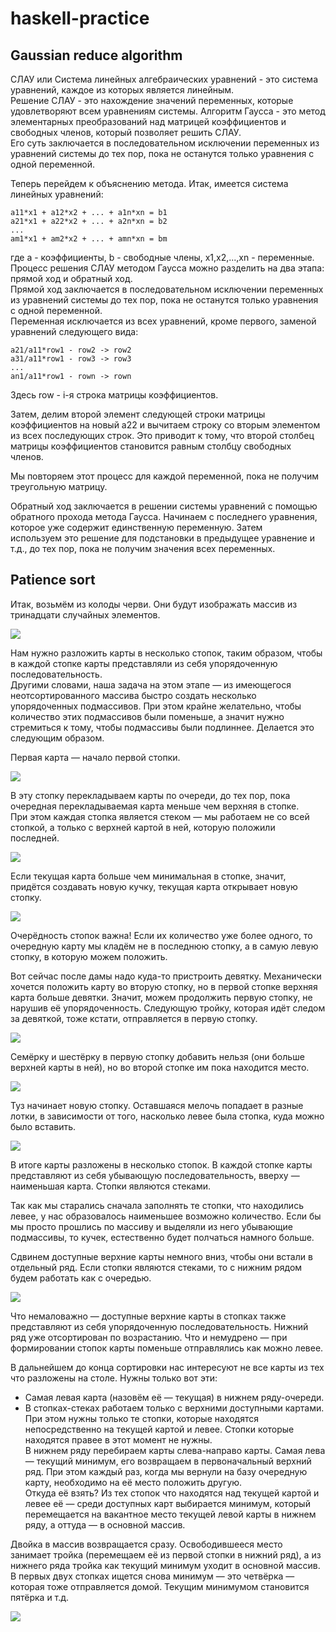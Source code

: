 # haskell-practice
## Gaussian reduce algorithm
  СЛАУ или Система линейных алгебраических уравнений - это система уравнений, каждое из которых является линейным.   
  Решение СЛАУ - это нахождение значений переменных, которые     удовлетворяют всем уравнениям системы.
  Алгоритм Гаусса - это метод элементарных преобразований над матрицей коэффициентов и свободных членов, который позволяет решить СЛАУ.  
  Его суть заключается в последовательном исключении переменных из уравнений системы до тех пор, пока не останутся только уравнения с одной переменной.

  Теперь перейдем к объяснению метода. Итак, имеется система линейных уравнений:
  ```
  a11*x1 + a12*x2 + ... + a1n*xn = b1  
  a21*x1 + a22*x2 + ... + a2n*xn = b2  
  ...  
  am1*x1 + am2*x2 + ... + amn*xn = bm
  ```  
  где a - коэффициенты, b - свободные члены, x1,x2,...,xn - переменные.
  Процесс решения СЛАУ методом Гаусса можно разделить на два этапа: прямой ход и обратный ход.  
  Прямой ход заключается в последовательном исключении переменных из уравнений системы до тех пор, пока не останутся только уравнения с одной переменной.  
  Переменная исключается из всех уравнений, кроме первого, заменой уравнений следующего вида:  
  ```
  a21/a11*row1 - row2 -> row2
  a31/a11*row1 - row3 -> row3
  ...
  an1/a11*row1 - rown -> rown
  ```
  Здесь row - i-я строка матрицы коэффициентов.  
  
  Затем, делим второй элемент следующей строки матрицы коэффициентов на новый a22 и вычитаем строку со вторым элементом из всех последующих строк. Это приводит к тому, что второй столбец
  матрицы коэффициентов становится равным столбцу свободных членов.  
  
  Мы повторяем этот процесс для каждой переменной, пока не получим треугольную матрицу.  
  
  Обратный ход заключается в решении системы уравнений с помощью обратного прохода метода Гаусса. Начинаем с последнего уравнения, которое уже содержит единственную переменную. Затем    
  используем это решение для подстановки в предыдущее уравнение и т.д., до тех пор, пока не получим значения всех переменных.
## Patience sort
  Итак, возьмём из колоды черви. Они будут изображать массив из тринадцати случайных элементов.  
  
  ![](https://habrastorage.org/webt/j_/ik/zg/j_ikzgnokw8bkhj9_frik-mai_e.png)
  
  Нам нужно разложить карты в несколько стопок, таким образом, чтобы в каждой стопке карты представляли из себя упорядоченную последовательность.  
  Другими словами, наша задача на этом этапе — из имеющегося неотсортированного массива быстро создать несколько упорядоченных подмассивов. При этом крайне желательно, чтобы количество   этих подмассивов были поменьше, а значит нужно стремиться к тому, чтобы подмассивы были подлиннее. Делается это следующим образом.
  
  Первая карта — начало первой стопки.
  
  ![](https://habrastorage.org/webt/d9/sp/bn/d9spbncxz30rhzxqrzfvywhhm6k.png)
  
  В эту стопку перекладываем карты по очереди, до тех пор, пока очередная перекладываемая карта меньше чем верхняя в стопке.  
  При этом каждая стопка является стеком — мы работаем не со всей стопкой, а только с верхней картой в ней, которую положили последней.  
  
  ![](https://habrastorage.org/webt/gf/gd/q-/gfgdq-oqzknwkou2dbcncafersa.png)
  
  Если текущая карта больше чем минимальная в стопке, значит, придётся создавать новую кучку, текущая карта открывает новую стопку.
  
  ![](https://habrastorage.org/webt/ab/97/z3/ab97z3z2dfaobk9tqveawpybhis.png)
  
  Очерёдность стопок важна! Если их количество уже более одного, то очередную карту мы кладём не в последнюю стопку, а в самую левую стопку, в которую можем положить.  
  
  Вот сейчас после дамы надо куда-то пристроить девятку. Механически хочется положить карту во вторую стопку, но в первой стопке верхняя карта больше девятки. Значит, можем продолжить   первую стопку, не нарушив её упорядоченность. Следующую тройку, которая идёт следом за девяткой, тоже кстати, отправляется в первую стопку.
  
  ![](https://habrastorage.org/webt/-4/ww/it/-4wwit3yrqc3gjywezucwhyh9lo.png)
  
  Семёрку и шестёрку в первую стопку добавить нельзя (они больше верхней карты в ней), но во второй стопке им пока находится место.
  
  ![](https://habrastorage.org/webt/zp/su/yc/zpsuycgew4jezzv44p3axcytg_i.png)
  
  Туз начинает новую стопку. Оставшаяся мелочь попадает в разные лотки, в зависимости от того, насколько левее была стопка, куда можно было вставить.
  
  ![](https://habrastorage.org/webt/uw/qw/r6/uwqwr6gzjdpdyogbzcts-whxoae.png)
  
  В итоге карты разложены в несколько стопок. В каждой стопке карты представляют из себя убывающую последовательность, вверху — наименьшая карта. Стопки являются стеками.  
  
  Так как мы старались сначала заполнять те стопки, что находились левее, у нас образовалось наименьшее возможно количество. Если бы мы просто прошлись по массиву и выделяли из него     убывающие подмассивы, то кучек, естественно будет полчаться намного больше.
  
  Сдвинем доступные верхние карты немного вниз, чтобы они встали в отдельный ряд. Если стопки являются стеками, то с нижним рядом будем работать как с очередью.
  
  ![](https://habrastorage.org/webt/-p/wo/sl/-pwosl95hk_iiqivtdkoypbk0oc.png)
  
  Что немаловажно — доступные верхние карты в стопках также представляют из себя упорядоченную последовательность. Нижний ряд уже отсортирован по возрастанию. Что и немудрено — при       формировании стопок карты поменьше отправлялись как можно левее.

  В дальнейшем до конца сортировки нас интересуют не все карты из тех что разложены на столе. Нужны только вот эти:
  * Самая левая карта (назовём её — текущая) в нижнем ряду-очереди.  
  * В стопках-стеках работаем только с верхними доступными картами. При этом нужны только те стопки, которые находятся непосредственно на текущей картой и левее. Стопки которые             находятся правее в этот момент не нужны.  
  В нижнем ряду перебираем карты слева-направо карты. Самая лева — текущий минимум, его возвращаем в первоначальный верхний ряд. При этом каждый раз, когда мы вернули на базу очередную   карту, необходимо на её место положить другую.  
  Откуда её взять? Из тех стопок что находятся над текущей картой и левее её — среди доступных карт выбирается минимум, который             перемещается на вакантное место текущей       левой карты в нижнем ряду, а оттуда — в основной массив.

  Двойка в массив возвращается сразу. Освободившееся место занимает тройка (перемещаем её из первой стопки в нижний ряд), а из нижнего ряда тройка как текущий минимум уходит в основной   массив. В первых двух стопках ищется снова минимум — это четвёрка — которая тоже отправляется домой. Текущим минимумом становится пятёрка и т.д.
  
  ![](https://habrastorage.org/webt/gi/ej/3x/giej3x5chmm4aggloxtewxvutem.png)
  
